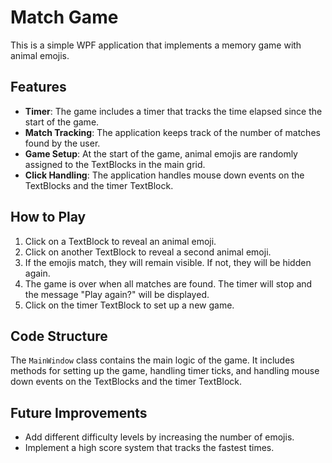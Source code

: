 # Match Game

This is a simple WPF application that implements a memory game with animal emojis.

## Features

- **Timer**: The game includes a timer that tracks the time elapsed since the start of the game.
- **Match Tracking**: The application keeps track of the number of matches found by the user.
- **Game Setup**: At the start of the game, animal emojis are randomly assigned to the TextBlocks in the main grid.
- **Click Handling**: The application handles mouse down events on the TextBlocks and the timer TextBlock.

## How to Play

1. Click on a TextBlock to reveal an animal emoji.
2. Click on another TextBlock to reveal a second animal emoji.
3. If the emojis match, they will remain visible. If not, they will be hidden again.
4. The game is over when all matches are found. The timer will stop and the message "Play again?" will be displayed.
5. Click on the timer TextBlock to set up a new game.

## Code Structure

The `MainWindow` class contains the main logic of the game. It includes methods for setting up the game, handling timer ticks, and handling mouse down events on the TextBlocks and the timer TextBlock.

## Future Improvements

- Add different difficulty levels by increasing the number of emojis.
- Implement a high score system that tracks the fastest times.
